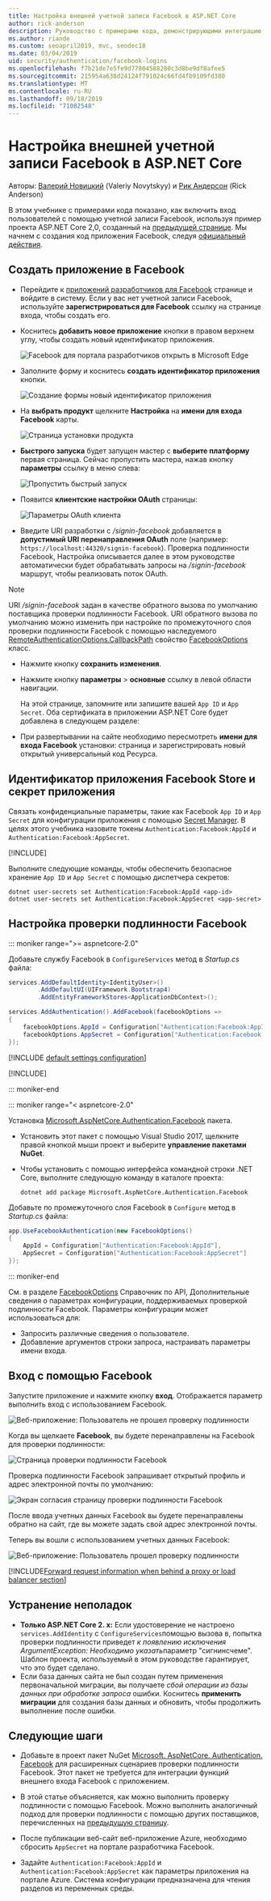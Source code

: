 ```yaml
---
title: Настройка внешней учетной записи Facebook в ASP.NET Core
author: rick-anderson
description: Руководство с примерами кода, демонстрирующими интеграцию аутентификации пользователя с учетной записью Facebook с существующим ASP.NET Core приложением.
ms.author: riande
ms.custom: seoapril2019, mvc, seodec18
ms.date: 03/04/2019
uid: security/authentication/facebook-logins
ms.openlocfilehash: f7b21de7e5fe9d77804588280c3d8be9df8afee5
ms.sourcegitcommit: 215954a638d24124f791024c66fd4fb9109fd380
ms.translationtype: MT
ms.contentlocale: ru-RU
ms.lasthandoff: 09/18/2019
ms.locfileid: "71082548"
---
```

# <a name="facebook-external-login-setup-in-aspnet-core"></a>Настройка внешней учетной записи Facebook в ASP.NET Core

Авторы: [Валерий Новицкий](https://github.com/01binary) (Valeriy Novytskyy) и [Рик Андерсон](https://twitter.com/RickAndMSFT) (Rick Anderson)

В этом учебнике с примерами кода показано, как включить вход пользователей с помощью учетной записи Facebook, используя пример проекта ASP.NET Core 2,0, созданный на [предыдущей странице](xref:security/authentication/social/index). Мы начнем с создания код приложения Facebook, следуя [официальный действия](https://developers.facebook.com).

## <a name="create-the-app-in-facebook"></a>Создать приложение в Facebook

* Перейдите к [приложений разработчиков для Facebook](https://developers.facebook.com/apps/) странице и войдите в систему. Если у вас нет учетной записи Facebook, используйте **зарегистрироваться для Facebook** ссылку на странице входа, чтобы создать его.

* Коснитесь **добавить новое приложение** кнопки в правом верхнем углу, чтобы создать новый идентификатор приложения.

   ![Facebook для портала разработчиков открыть в Microsoft Edge](index/_static/FBMyApps.png)

* Заполните форму и коснитесь **создать идентификатор приложения** кнопки.

  ![Создание формы новый идентификатор приложения](index/_static/FBNewAppId.png)

* На **выбрать продукт** щелкните **Настройка** на **имени для входа Facebook** карты.

  ![Страница установки продукта](index/_static/FBProductSetup.png)

* **Быстрого запуска** будет запущен мастер с **выберите платформу** первая страница. Сейчас пропустить мастера, нажав кнопку **параметры** ссылку в меню слева:

  ![Пропустить быстрый запуск](index/_static/FBSkipQuickStart.png)

* Появится **клиентские настройки OAuth** страницы:

  ![Параметры OAuth клиента](index/_static/FBOAuthSetup.png)

* Введите URI разработки с */signin-facebook* добавляется в **допустимый URI перенаправления OAuth** поле (например: `https://localhost:44320/signin-facebook`). Проверка подлинности Facebook, Настройка описывается далее в этом руководстве автоматически будет обрабатывать запросы на */signin-facebook* маршрут, чтобы реализовать поток OAuth.

> [!NOTE]
> URI */signin-facebook* задан в качестве обратного вызова по умолчанию поставщика проверки подлинности Facebook. URI обратного вызова по умолчанию можно изменить при настройке по промежуточного слоя проверки подлинности Facebook с помощью наследуемого [RemoteAuthenticationOptions.CallbackPath](/dotnet/api/microsoft.aspnetcore.authentication.remoteauthenticationoptions.callbackpath) свойство [FacebookOptions](/dotnet/api/microsoft.aspnetcore.authentication.facebook.facebookoptions) класс.

* Нажмите кнопку **сохранить изменения**.

* Нажмите кнопку **параметры** > **основные** ссылку в левой области навигации.

  На этой странице, запомните или запишите вашей `App ID` и `App Secret`. Оба сертификата в приложении ASP.NET Core будет добавлена в следующем разделе:

* При развертывании на сайте необходимо пересмотреть **имени для входа Facebook** установки: страница и зарегистрировать новый открытый универсальный код Ресурса.

## <a name="store-facebook-app-id-and-app-secret"></a>Идентификатор приложения Facebook Store и секрет приложения

Связать конфиденциальные параметры, такие как Facebook `App ID` и `App Secret` для конфигурации приложения с помощью [Secret Manager](xref:security/app-secrets). В целях этого учебника назовите токены `Authentication:Facebook:AppId` и `Authentication:Facebook:AppSecret`.

[!INCLUDE[](~/includes/environmentVarableColon.md)]

Выполните следующие команды, чтобы обеспечить безопасное хранение `App ID` и `App Secret` с помощью диспетчера секретов:

```dotnetcli
dotnet user-secrets set Authentication:Facebook:AppId <app-id>
dotnet user-secrets set Authentication:Facebook:AppSecret <app-secret>
```

## <a name="configure-facebook-authentication"></a>Настройка проверки подлинности Facebook

::: moniker range=">= aspnetcore-2.0"

Добавьте службу Facebook в `ConfigureServices` метод в *Startup.cs* файла:

```csharp
services.AddDefaultIdentity<IdentityUser>()
        .AddDefaultUI(UIFramework.Bootstrap4)
        .AddEntityFrameworkStores<ApplicationDbContext>();

services.AddAuthentication().AddFacebook(facebookOptions =>
{
    facebookOptions.AppId = Configuration["Authentication:Facebook:AppId"];
    facebookOptions.AppSecret = Configuration["Authentication:Facebook:AppSecret"];
});
```

[!INCLUDE [default settings configuration](includes/default-settings.md)]

[!INCLUDE[](includes/chain-auth-providers.md)]

::: moniker-end

::: moniker range="< aspnetcore-2.0"

Установка [Microsoft.AspNetCore.Authentication.Facebook](https://www.nuget.org/packages/Microsoft.AspNetCore.Authentication.Facebook) пакета.

* Установить этот пакет с помощью Visual Studio 2017, щелкните правой кнопкой мыши проект и выберите **управление пакетами NuGet**.
* Чтобы установить с помощью интерфейса командной строки .NET Core, выполните следующую команду в каталоге проекта:

   `dotnet add package Microsoft.AspNetCore.Authentication.Facebook`

Добавьте по промежуточного слоя Facebook в `Configure` метод в *Startup.cs* файла:

```csharp
app.UseFacebookAuthentication(new FacebookOptions()
{
    AppId = Configuration["Authentication:Facebook:AppId"],
    AppSecret = Configuration["Authentication:Facebook:AppSecret"]
});
```

::: moniker-end

См. в разделе [FacebookOptions](/dotnet/api/microsoft.aspnetcore.builder.facebookoptions) Справочник по API, Дополнительные сведения о параметрах конфигурации, поддерживаемых проверкой подлинности Facebook. Параметры конфигурации может использоваться для:

* Запросить различные сведения о пользователе.
* Добавление аргументов строки запроса, настраивать параметры имени входа.

## <a name="sign-in-with-facebook"></a>Вход с помощью Facebook

Запустите приложение и нажмите кнопку **вход**. Отображается параметр выполнить вход с использованием Facebook.

![Веб-приложение: Пользователь не прошел проверку подлинности](index/_static/DoneFacebook.png)

Когда вы щелкаете **Facebook**, вы будете перенаправлены на Facebook для проверки подлинности:

![Страница проверки подлинности Facebook](index/_static/FBLogin.png)

Проверка подлинности Facebook запрашивает открытый профиль и адрес электронной почты по умолчанию:

![Экран согласия страницу проверки подлинности Facebook](index/_static/FBLoginDone.png)

После ввода учетных данных Facebook вы будете перенаправлены обратно на сайт, где вы можете задать свой адрес электронной почты.

Теперь вы вошли с использованием учетных данных Facebook:

![Веб-приложение: Пользователь прошел проверку подлинности](index/_static/Done.png)

[!INCLUDE[Forward request information when behind a proxy or load balancer section](includes/forwarded-headers-middleware.md)]

## <a name="troubleshooting"></a>Устранение неполадок

* **Только ASP.NET Core 2. x:** Если удостоверение не настроено `services.AddIdentity` с `ConfigureServices`помощью вызова в, попытка проверки подлинности приведет *к появлению исключения ArgumentException: Необходимо указать*параметр "сигнинсчеме". Шаблон проекта, используемый в этом руководстве гарантирует, что это будет сделано.
* Если база данных сайта не был создан путем применения первоначальной миграции, вы получаете *сбой операции из базы данных при обработке запроса* ошибки. Коснитесь **применить миграции** для создания базы данных и обновить, чтобы продолжить выполнение после ошибки.

## <a name="next-steps"></a>Следующие шаги

* Добавьте в проект пакет NuGet [Microsoft. AspNetCore. Authentication. Facebook](https://www.nuget.org/packages/Microsoft.AspNetCore.Authentication.Facebook) для расширенных сценариев проверки подлинности Facebook. Этот пакет не требуется для интеграции функций внешнего входа Facebook с приложением. 

* В этой статье объясняется, как можно выполнить проверку подлинности с помощью Facebook. Можно выполнить аналогичный подход для проверки подлинности с помощью других поставщиков, перечисленных на [предыдущую страницу](xref:security/authentication/social/index).

* После публикации веб-сайт веб-приложение Azure, необходимо сбросить `AppSecret` на портале разработчика Facebook.

* Задайте `Authentication:Facebook:AppId` и `Authentication:Facebook:AppSecret` как параметры приложения на портале Azure. Система конфигурации предназначена для чтения разделов из переменных среды.
